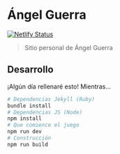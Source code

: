 # Ángel Guerra

[![Netlify Status](https://api.netlify.com/api/v1/badges/cc8ce830-eace-4b32-984d-1658e3fa0198/deploy-status)](https://app.netlify.com/sites/angelguerra/deploys)

> Sitio personal de Ángel Guerra

## Desarrollo

¡Algún día rellenaré esto! Mientras...

```bash
# Dependencias Jekyll (Ruby)
bundle install
# Dependencias JS (Node)
npm install
# Que comience el juego
npm run dev
# Construcción
npm run build
```

